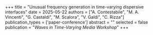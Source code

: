 +++
title = "Unusual frequency generation in time-varying dispersive interfaces"
date = 2025-05-22
authors = ["A. Contestabile", "M. A. Vincenti", "G. Castaldi", "M. Scalora", "V. Galdi", "C. Rizza"]
publication_types = ['paper-conference']
abstract = ""
selected = false
publication = "*Waves in Time-Varying Media Workshop*"
+++
